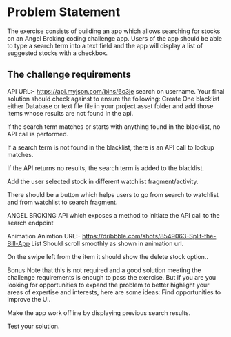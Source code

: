 # Problem Statement

The exercise consists of building an app which allows searching for stocks on an Angel Broking coding challenge app. Users of the app should be able to type a search term into a text field and the app will display a list of suggested stocks with a checkbox.  


## The challenge requirements

API URL:- https://api.myjson.com/bins/6c3je search on username.
Your final solution should check against to ensure the following:
Create One blacklist either Database or text file  file in your project asset folder and add those items whose results are not found in the api.


if the search term matches or starts with anything found in the blacklist, no API call is performed.


If a search term is not found in the blacklist, there is an API call to lookup matches.


If the API returns no results, the search term is added to the blacklist.


Add the user selected stock in different watchlist fragment/activity.


There should be a button which helps users to go from search to watchlist and from watchlist to search fragment.


ANGEL BROKING API which exposes a method to initiate the API call to the search endpoint


Animation
Animtion URL:- https://dribbble.com/shots/8549063-Split-the-Bill-App
List Should scroll smoothly as shown in animation url.


On the swipe left from the item it should show the delete stock option..


Bonus
Note that this is not required and a good solution meeting the challenge requirements is enough to pass the exercise. But if you are you looking for opportunities to expand the problem to better highlight your areas of expertise and interests, here are some ideas:
Find opportunities to improve the UI.


Make the app work offline by displaying previous search results.


Test your solution.


